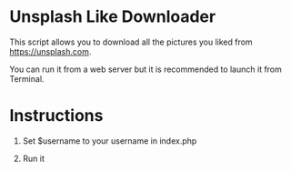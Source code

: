 Unsplash Like Downloader
===================

This script allows you to download all the pictures you liked from https://unsplash.com.

You can run it from a web server but it is recommended to launch it from Terminal.

Instructions
===================

1. Set $username to your username in index.php

2. Run it
